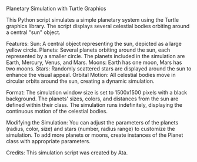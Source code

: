 Planetary Simulation with Turtle Graphics

This Python script simulates a simple planetary system using the Turtle graphics library. The script displays several celestial bodies orbiting around a central "sun" object.

Features:
Sun: A central object representing the sun, depicted as a large yellow circle.
Planets: Several planets orbiting around the sun, each represented by a smaller circle. The planets included in the simulation are Earth, Mercury, Venus, and Mars.
Moons: Earth has one moon, Mars has two moons.
Stars: Randomly scattered stars are displayed around the sun to enhance the visual appeal.
Orbital Motion: All celestial bodies move in circular orbits around the sun, creating a dynamic simulation.

Format:
The simulation window size is set to 1500x1500 pixels with a black background.
The planets' sizes, colors, and distances from the sun are defined within their class.
The simulation runs indefinitely, displaying the continuous motion of the celestial bodies.

Modifying the Simulation:
You can adjust the parameters of the planets (radius, color, size) and stars (number, radius range) to customize the simulation.
To add more planets or moons, create instances of the Planet class with appropriate parameters.

Credits:
This simulation script was created by Ata.
